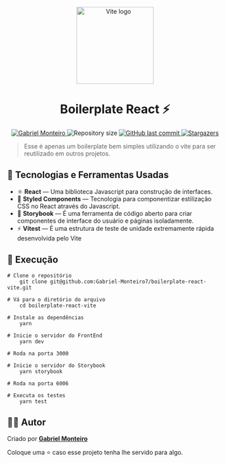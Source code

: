<p align="center">
	<img width="180" src="https://vitejs.dev/logo.svg" alt="Vite logo">
	<h1 align="center">
		 <strong>Boilerplate React ⚡️</strong> 
	</h1>
</p>

<p align="center">
   <a href="https://www.linkedin.com/in/gabriel-monteiro-978aa8189/">
      <img alt="Gabriel Monteiro" src="https://img.shields.io/badge/-GabrielMonteiro-4e6aff?style=flat&logo=Linkedin&logoColor=white"/>
   </a>
  <img alt="Repository size" src="https://img.shields.io/github/repo-size/Gabriel-Monteiro7/boilerplate-react-vite?color=4e6aff">
  <a href="https://github.com/Gabriel-Monteiro7/boilerplate-vite/commits/master">
    <img alt="GitHub last commit" src="https://img.shields.io/github/last-commit/Gabriel-Monteiro7/boilerplate-react-vite?color=4e6aff">
  </a> 
  <a href="https://github.com/Gabriel-Monteiro7/react-structure/stargazers"><img alt="Stargazers" src="https://img.shields.io/github/stars/Gabriel-Monteiro7/boilerplate-react-vite?color=4e6aff&logo=github">
  </a>
</p>


> Esse é apenas um boilerplate bem simples utilizando o vite para ser reutilizado em outros projetos.

## 📌 Tecnologias e Ferramentas Usadas

- :atom_symbol:  **React** — Uma biblioteca Javascript para construção de interfaces.
- :nail_care:  **Styled Components** — Tecnologia para componentizar estilização CSS no React através do Javascript.
- 📕  **Storybook** — É uma ferramenta de código aberto para criar componentes de interface do usuário e páginas isoladamente.
- ⚡  **Vitest** —  É uma estrutura de teste de unidade extremamente rápida desenvolvida pelo Vite

## 🚀 Execução
```
# Clone o repositório
	git clone git@github.com:Gabriel-Monteiro7/boilerplate-react-vite.git

# Vá para o diretório do arquivo
	cd boilerplate-react-vite

# Instale as dependências
	yarn 

# Inicie o servidor do FrontEnd
	yarn dev
	
# Roda na porta 3000

# Inicie o servidor do Storybook
	yarn storybook
	
# Roda na porta 6006

# Executa os testes
	yarn test
```

## 👨‍💻 [](<[https://github.com/Gabriel-Monteiro7/boilerplate-react-vite](https://github.com/Gabriel-Monteiro7/boilerplate-react-vite)#autor>)Autor

Criado por [**Gabriel Monteiro** ](https://github.com/Gabriel-Monteiro7)

Coloque uma ⭐️ caso esse projeto tenha lhe servido para algo.
